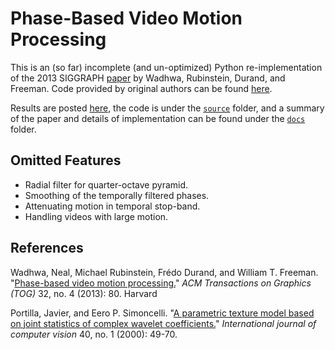 # Phase-Based Video Motion Processing

This is an (so far) incomplete (and un-optimized) Python re-implementation of the 2013 SIGGRAPH [paper][1] by Wadhwa, Rubinstein, Durand, and Freeman.  Code provided by original authors can be found [here](http://people.csail.mit.edu/nwadhwa/phase-video/).

Results are posted [here](https://rxian2.web.illinois.edu/cs445/project/), the code is under the [`source`](./source) folder, and a summary of the paper and details of implementation can be found under the [`docs`](./docs) folder.

## Omitted Features
- Radial filter for quarter-octave pyramid.
- Smoothing of the temporally filtered phases.
- Attenuating motion in temporal stop-band.
- Handling videos with large motion.

## References 

Wadhwa, Neal, Michael Rubinstein, Frédo Durand, and William T. Freeman. "[Phase-based video motion processing.][1]" _ACM Transactions on Graphics (TOG)_ 32, no. 4 (2013): 80.
Harvard	

Portilla, Javier, and Eero P. Simoncelli. "[A parametric texture model based on joint statistics of complex wavelet coefficients.][2]" _International journal of computer vision_ 40, no. 1 (2000): 49-70.

[1]: http://people.csail.mit.edu/nwadhwa/phase-video/phase-video.pdf
[2]: https://www.cns.nyu.edu/pub/eero/portilla99-reprint.pdf
